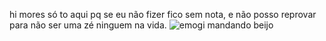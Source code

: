 hi mores
só to aqui pq se eu não fizer fico sem nota, e não posso reprovar para não ser uma zé ninguem na vida.
![emogi mandando beijo](lhttps://media1.tenor.com/m/-rUqRpSXK7UAAAAC/emoji-kiss.gif)
